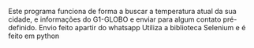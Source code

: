 Este programa funciona de forma a buscar a temperatura atual da sua cidade, e informações do G1-GLOBO e enviar para algum contato pré-definido.
Envio feito apartir do whatsapp
Utiliza a biblioteca Selenium e é feito em python

